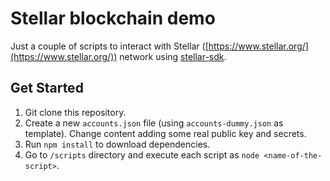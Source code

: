 # Stellar blockchain demo

Just a couple of scripts to interact with Stellar ([https://www.stellar.org/](https://www.stellar.org/)) network using [stellar-sdk](https://www.stellar.org/developers/js-stellar-sdk/reference/).


## Get Started

1. Git clone this repository.
2. Create a new `accounts.json` file (using `accounts-dummy.json` as template). Change content adding some real public key and secrets.
3. Run `npm install` to download dependencies.
4. Go to `/scripts` directory and execute each script as `node <name-of-the-script>`.
